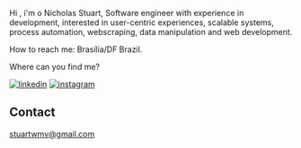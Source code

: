 Hi , i'm o Nicholas Stuart, Software engineer with experience in development, interested in user-centric experiences, scalable systems, process automation, webscraping, data manipulation and web development.

How to reach me: Brasília/DF Brazil.

Where can you find me?

[![linkedin](https://img.shields.io/badge/linkedin-0A66C2?style=for-the-badge&logo=linkedin&logoColor=white)](https://www.linkedin.com/in/stuartwmv/)
[![instagram](https://img.shields.io/badge/Instagram-E4405F?style=for-the-badge&logo=instagram&logoColor=white)](https://www.instagram.com/stuart.wmv/) 

## Contact
stuartwmv@gmail.com
